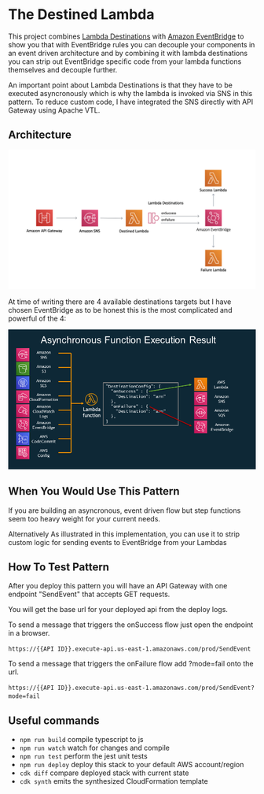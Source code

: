 # The Destined Lambda

This project combines [Lambda Destinations](https://aws.amazon.com/blogs/compute/introducing-aws-lambda-destinations/) with [Amazon EventBridge](https://aws.amazon.com/eventbridge/) to show you that with EventBridge rules you can decouple your components in an event driven architecture and by combining it with lambda destinations you can strip out EventBridge specific code from your lambda functions themselves and decouple further.

An important point about Lambda Destinations is that they have to be executed asyncronously which is why the lambda is invoked via SNS in this pattern. To reduce custom code, I have integrated the SNS directly with API Gateway using Apache VTL.

## Architecture

![arch](img/arch.png)


At time of writing there are 4 available destinations targets but I have chosen EventBridge as to be honest this is the most complicated and powerful of the 4:

![destinations](img/destinations.png)

## When You Would Use This Pattern
If you are building an asyncronous, event driven flow but step functions seem too heavy weight for your current needs. 

Alternatively As illustrated in this implementation, you can use it to strip custom logic for sending events to EventBridge from your Lambdas

## How To Test Pattern
After you deploy this pattern you will have an API Gateway with one endpoint "SendEvent" that accepts GET requests.

You will get the base url for your deployed api from the deploy logs.

To send a message that triggers the onSuccess flow just open the endpoint in a browser.

```https://{{API ID}}.execute-api.us-east-1.amazonaws.com/prod/SendEvent```

To send a message that triggers the onFailure flow add ?mode=fail onto the url.

```https://{{API ID}}.execute-api.us-east-1.amazonaws.com/prod/SendEvent?mode=fail```



## Useful commands

 * `npm run build`   compile typescript to js
 * `npm run watch`   watch for changes and compile
 * `npm run test`    perform the jest unit tests
 * `npm run deploy`      deploy this stack to your default AWS account/region
 * `cdk diff`        compare deployed stack with current state
 * `cdk synth`       emits the synthesized CloudFormation template
